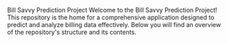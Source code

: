 Bill Savvy Prediction Project
Welcome to the Bill Savvy Prediction Project! This repository is the home for a comprehensive application designed to predict and analyze billing data effectively. Below you will find an overview of the repository's structure and its contents.
